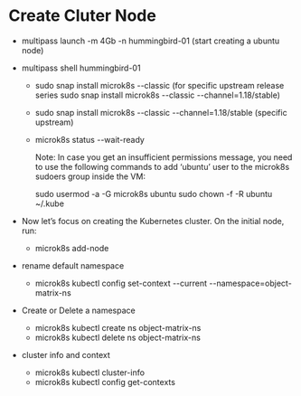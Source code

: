# Create Cluter Node

 + multipass launch -m 4Gb -n hummingbird-01 (start creating a ubuntu  node)
 + multipass shell hummingbird-01
      + sudo snap install microk8s --classic
        (for specific upstream release series sudo snap install microk8s --classic --channel=1.18/stable)
      + sudo snap install microk8s --classic --channel=1.18/stable  (specific upstream)
      + microk8s status --wait-ready

        Note: In case you get an insufficient permissions message, you need to use the following commands to add ‘ubuntu’ user to the microk8s sudoers group inside the VM:

        sudo usermod -a -G microk8s ubuntu
        sudo chown -f -R ubuntu ~/.kube


 + Now let’s focus on creating the Kubernetes cluster. On the initial node, run:
      + microk8s add-node       

 + rename default namespace
      + microk8s kubectl config set-context --current --namespace=object-matrix-ns
 + Create or Delete a namespace
      + microk8s kubectl create ns object-matrix-ns
      + microk8s kubectl delete ns object-matrix-ns   

  + cluster info and context
      + microk8s kubectl cluster-info
      + microk8s kubectl config get-contexts      